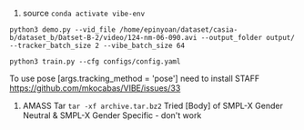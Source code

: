 1. source
```conda activate vibe-env```


```python3 demo.py --vid_file /home/epinyoan/dataset/casia-b/dataset_b/Datset-B-2/video/124-nm-06-090.avi --output_folder output/ --tracker_batch_size 2 --vibe_batch_size 64```





```python3 train.py --cfg configs/config.yaml```

To use pose [args.tracking_method = 'pose'] need to install STAFF
https://github.com/mkocabas/VIBE/issues/33

1. AMASS 
Tar ```tar -xf archive.tar.bz2```
Tried [Body] of SMPL-X Gender Neutral & SMPL-X Gender Specific - don't work



